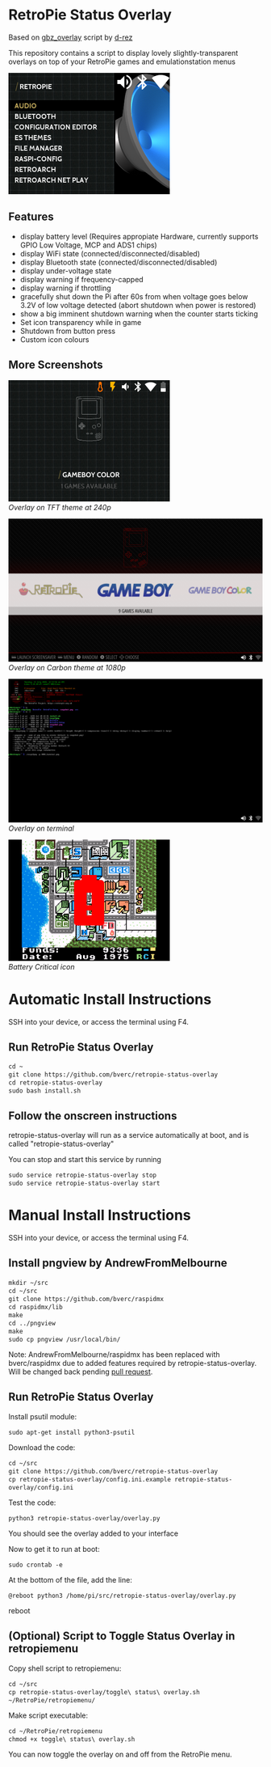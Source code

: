 

# RetroPie Status Overlay
Based on [gbz_overlay](https://github.com/d-rez/gbz_overlay) script by [d-rez](https://github.com/d-rez)

This repository contains a script to display lovely slightly-transparent overlays on top of your RetroPie games and emulationstation menus

![Bluetooth, wifi connected, audio on](_images/240_icons.png)

## Features
- display battery level (Requires appropiate Hardware, currently supports GPIO Low Voltage, MCP and ADS1 chips)
- display WiFi state (connected/disconnected/disabled)
- display Bluetooth state (connected/disconnected/disabled)
- display under-voltage state
- display warning if frequency-capped
- display warning if throttling
- gracefully shut down the Pi after 60s from when voltage goes below 3.2V of low voltage detected (abort shutdown when power is restored)
- show a big imminent shutdown warning when the counter starts ticking
- Set icon transparency while in game
- Shutdown from button press
- Custom icon colours

## More Screenshots

![Overlay on TFT theme at 240p](_images/240_allicons.png)  
*Overlay on TFT theme at 240p*

![Overlay on Carbon theme at 1080p](_images/1080_carbon.png)  
*Overlay on Carbon theme at 1080p*

![Overlay on terminal](_images/1080_terminal.png)  
*Overlay on terminal*

![Battery Critical](_images/240_lowbat.png)  
*Battery Critical icon*

# Automatic Install Instructions

SSH into your device, or access the terminal using F4.

## Run RetroPie Status Overlay

    cd ~
    git clone https://github.com/bverc/retropie-status-overlay
    cd retropie-status-overlay
    sudo bash install.sh

## Follow the onscreen instructions

retropie-status-overlay will run as a service automatically at boot, and is called "retropie-status-overlay"

You can stop and start this service by running

    sudo service retropie-status-overlay stop
    sudo service retropie-status-overlay start

# Manual Install Instructions

SSH into your device, or access the terminal using F4.

## Install pngview by AndrewFromMelbourne
    mkdir ~/src
    cd ~/src
    git clone https://github.com/bverc/raspidmx
    cd raspidmx/lib
    make
    cd ../pngview
    make
    sudo cp pngview /usr/local/bin/
  
  Note: AndrewFromMelbourne/raspidmx has been replaced with bverc/raspidmx due to added features required by retropie-status-overlay. Will be changed back pending [pull request](https://github.com/AndrewFromMelbourne/raspidmx/pull/31).
	
## Run RetroPie Status Overlay
Install psutil module:

    sudo apt-get install python3-psutil
Download the code:

    cd ~/src
    git clone https://github.com/bverc/retropie-status-overlay
    cp retropie-status-overlay/config.ini.example retropie-status-overlay/config.ini
Test the code:

    python3 retropie-status-overlay/overlay.py
You should see the overlay added to your interface

Now to get it to  run at boot:

    sudo crontab -e
    
At the bottom of the file, add the line:

    @reboot python3 /home/pi/src/retropie-status-overlay/overlay.py

reboot

## (Optional) Script to Toggle Status Overlay in retropiemenu
Copy shell script to retropiemenu:

    cd ~/src
    cp retropie-status-overlay/toggle\ status\ overlay.sh ~/RetroPie/retropiemenu/
Make script executable:

    cd ~/RetroPie/retropiemenu
    chmod +x toggle\ status\ overlay.sh

You can now toggle the overlay on and off from the RetroPie menu.
